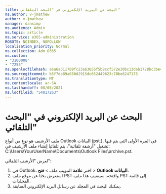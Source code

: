 ```yaml
---
title: البحث عن البريد الإلكتروني في "البحث التلقائي"
ms.author: v-jmathew
author: v-jmathew
manager: dansimp
ms.audience: Admin
ms.topic: article
ms.service: o365-administration
ROBOTS: NOINDEX, NOFOLLOW
localization_priority: Normal
ms.collection: Adm_O365
ms.custom:
- "3100008"
- "7255"
ms.openlocfilehash: a6a6a311708fc23a63656f5b8ccf572e30bc13dab1728bc3be48ad36aeb35077
ms.sourcegitcommit: b5f7da89a650d2915dc652449623c78be6247175
ms.translationtype: MT
ms.contentlocale: ar-SA
ms.lasthandoff: 08/05/2021
ms.locfileid: "54017263"
---
```

# <a name="find-email-in-autoarchive"></a>البحث عن البريد الإلكتروني في "البحث التلقائي"

ملف الأرشيف هو نوع من أنواع Outlook البيانات (pst.). في المرة الأولى التي يتم فيها تشغيل "أرشفة تلقائية"، يتم تلقائيا إنشاء ملف الأرشيف في: C:\Users\YourUserName\Documents\Outlook Files\archive.pst.

لعرض "الأرشف التلقائي":

1. في Outlook، اختر **علامة** التبويب ملف > **فتح**  >  **Outlook البيانات.**
2. استعرض بحثا عن موقع ملف PST وافتحه. سيضيف هذا ملف PST إلى قائمة المجلدات.
3. يمكنك البحث في المجلد عن رسائل البريد الإلكتروني السابقة.
